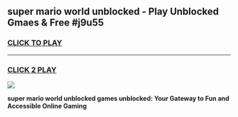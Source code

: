 
## super mario world unblocked - Play Unblocked Gmaes & Free #j9u55
<h3>
<a href="https://news.freeplayer.one?title=super_mario_world_unblocked&ref=26F">CLICK TO PLAY</a></h3>
<hr>

<h3>
<a href="https://news.freeplayer.one?title=super_mario_world_unblocked&ref=26F">CLICK 2 PLAY</a>
  
</h3>

<a href="https://news.freeplayer.one?title=super_mario_world_unblocked&ref=26F/"><img src="https://clearcache.store/games.png"></a>


**super mario world unblocked games unblocked: Your Gateway to Fun and Accessible Online Gaming**

